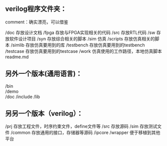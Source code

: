 ## verilog程序文件夹：

comment：确实漂亮，可以借鉴

/doc        存放设计文档
/fpga       存放与FPGA实现相关的代码
/src        存放RTL代码
/sw         存放软件设计项目
/syn        存放综合相关的脚本
/sim        仿真
    /scripts        存放仿真相关的脚本
    /simlib         存放仿真要用到的库
    /testbench      存放仿真要用到的testbench
    /testcase       存放仿真要用到的testcase
    /work           仿真使用的工作路径，本地仿真脚本
readme.md


## 另外一个版本(通用语言)：

/bin        
/demo       
/doc
/include
/lib

## 另另一个版本（verilog）：
/prj            存放工程文件，时序约束文件，define文件等
/src            存放源码
/sim            存放测试文件
    /common     存放通用的接口，存储器等源码
    /ipcore
    /wrapper    便于移植到其他平台